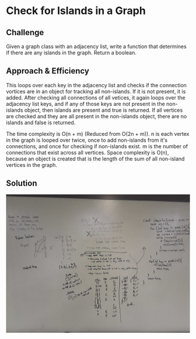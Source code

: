 # Check for Islands in a Graph

## Challenge
Given a graph class with an adjacency list, write a function that determines if there are any islands in the graph.  Return a boolean.

## Approach & Efficiency
This loops over each key in the adjacency list and checks if the connection vortices are in an object for tracking all non-islands.  If it is not present, it is added.  After checking all connections of all vetices, it again loops over the adjacency list keys, and if any of those keys are not present in the non-islands object, then islands are present and true is returned.  If all vertices are checked and they are all present in the non-islands object, there are no islands and false is returned.

The time complexity is O(n + m) (Reduced from O(2n + m)).  n is each vertex in the graph is looped over twice, once to add non-islands from it's connections, and once for checking if non-islands exist.  m is the number of connections that exist across all vertices.  Space complexity is O(n), because an object is created that is the length of the sum of all non-island vertices in the graph.

## Solution
![Are There Islands](../assets/are-there-islands.jpg)